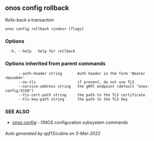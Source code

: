 ## onos config rollback

Rolls-back a transaction

```
onos config rollback <index> [flags]
```

### Options

```
  -h, --help   help for rollback
```

### Options inherited from parent commands

```
      --auth-header string       Auth header in the form 'Bearer <base64>'
      --no-tls                   if present, do not use TLS
      --service-address string   the gRPC endpoint (default "onos-config:5150")
      --tls-cert-path string     the path to the TLS certificate
      --tls-key-path string      the path to the TLS key
```

### SEE ALSO

* [onos config](onos_config.md)	 - ONOS configuration subsystem commands

###### Auto generated by spf13/cobra on 3-Mar-2022
